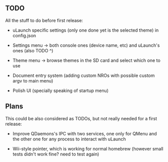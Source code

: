 ## TODO

All the stuff to do before first release:

- uLaunch specific settings (only one done yet is the selected theme) in config.json

- Settings menu -> both console ones (device name, etc) and uLaunch's ones (also TODO ^)

- Theme menu -> browse themes in the SD card and select which one to use

- Document entry system (adding custom NROs with possible custom argv to main menu)

- Polish UI (specially speaking of startup menu)

## Plans

This could be also considered as TODOs, but not really needed for a first release:

- Improve QDaemons's IPC with two services, one only for QMenu and the other one for any process to interact with uLaunch

- Wii-style pointer, which is working for normal homebrew (however small tests didn't work fine? need to test again)
